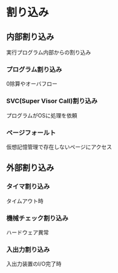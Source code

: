 # 割り込み
## 内部割り込み
実行プログラム内部からの割り込み

### プログラム割り込み
0除算やオーバフロー

### SVC(Super Visor Call)割り込み
プログラムがOSに処理を依頼

### ページフォールト
仮想記憶管理で存在しないページにアクセス

## 外部割り込み
### タイマ割り込み
タイムアウト時

### 機械チェック割り込み
ハードウェア異常

### 入出力割り込み
入出力装置のI/O完了時
